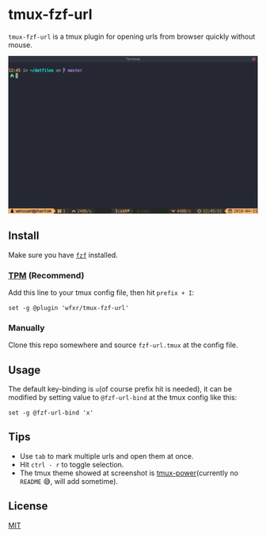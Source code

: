 # tmux-fzf-url

`tmux-fzf-url` is a tmux plugin for opening urls from browser quickly without mouse.

![screenshot](https://raw.githubusercontent.com/wfxr/i/master/tmux-fzf-url.gif)

## Install

Make sure you have [`fzf`](https://github.com/junegunn/fzf) installed.

### [TPM](https://github.com/tmux-plugins/tpm) (Recommend)

Add this line to your tmux config file, then hit `prefix + I`:

``` tmux
set -g @plugin 'wfxr/tmux-fzf-url'
```

### Manually

Clone this repo somewhere and source `fzf-url.tmux` at the config file.

## Usage

The default key-binding is `u`(of course prefix hit is needed), it can be modified by
setting value to `@fzf-url-bind` at the tmux config like this:

``` tmux
set -g @fzf-url-bind 'x'
```

## Tips

- Use `tab` to mark multiple urls and open them at once.
- Hit `ctrl - r` to toggle selection.
- The tmux theme showed at screenshot is [tmux-power](https://github.com/wfxr/tmux-power)(currently no `README` :sweat_smile:, will add sometime).

## License

[MIT](LICENSE.txt)
